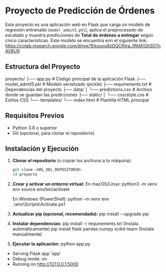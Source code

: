 # Proyecto de Predicción de Órdenes

Este proyecto es una aplicación web en Flask que carga un modelo de regresión entrenado (`model_admit5.pkl`), aplica el preprocesado de escalado y muestra predicciones de **Total de órdenes a entregar** según cinco características.
Este modelo se encuentra enn el siguiente link: https://colab.research.google.com/drive/1Ekuuou8zDQCKtra_lWdA12kSD7nAV8U9
## Estructura del Proyecto
proyecto/
├── app.py                  # Código principal de la aplicación Flask
├── model_admit5.pkl        # Modelo serializado (pickle)
├── requirements.txt        # Dependencias del proyecto
├── data/
│   └── predictions.csv     # Archivo donde se guardan las predicciones
├── static/
│   └── css/style.css       # Estilos CSS
└── templates/
└── index.html          # Plantilla HTML principal

## Requisitos Previos

- Python 3.8 o superior
- Git (opcional, para clonar el repositorio)

## Instalación y Ejecución

1. **Clonar el repositorio** (o copiar los archivos a tu máquina):
   ```bash
   git clone <URL_DEL_REPOSITORIO>
   cd proyecto

2. **Crear y activar un entorno virtual:**
    En macOS/Linux:
    python3 -m venv env
    source env/bin/activate

    En Windows (PowerShell):
    python -m venv env
    .\\env\\Scripts\\Activate.ps1

3. **Actualizar pip (opcional, recomendado):**
    pip install --upgrade pip

4. **Instalar dependencias:**
    pip install -r requirements.txt (Instala automáticamente)
    pip install flask pandas numpy scikit-learn (Instala manualmente)

5. **Ejecutar la aplicación:**
    python app.py

* Serving Flask app 'app'
* Debug mode: on
* Running on http://127.0.0.1:5000